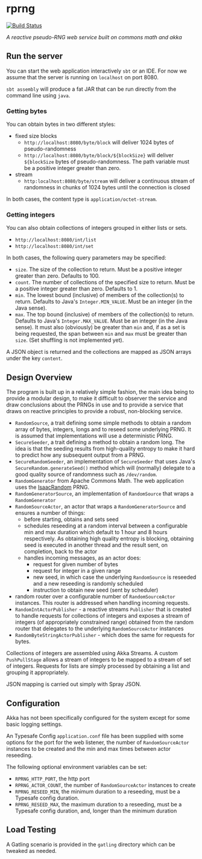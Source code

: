 # rprng

[![Build Status](https://travis-ci.org/jejking/rprng.svg?branch=master)](https://travis-ci.org/jejking/rprng)

*A reactive pseudo-RNG web service built on commons math and akka*

## Run the server

You can start the web application interactively `sbt` or an IDE. For now we assume that the server is running on `localhost` on port 8080.

`sbt assembly` will produce a fat JAR that can be run directly from the command line using `java`.

### Getting bytes

You can obtain bytes in two different styles:
* fixed size blocks
    * `http://localhost:8080/byte/block` will deliver 1024 bytes of pseudo-randomness
    * `http://localhost:8080/byte/block/${blockSize}` will deliver `${blockSize` bytes of pseudo-randomness. The path variable must be a positive integer greater than zero.
* stream
    * `http:localhost:8080/byte/stream` will deliver a continuous stream of randomness in chunks of 1024 bytes until the connection is closed

In both cases, the content type is `application/octet-stream`.    
    
### Getting integers 

You can also obtain collections of integers grouped in either lists or sets.
* `http://localhost:8080/int/list`
* `http://localhost:8080/int/set`

In both cases, the following query parameters may be specified:
* `size`. The size of the collection to return. Must be a positive integer greater than zero. Defaults to 100.
* `count`. The number of collections of the specified size to return. Must be a positive integer greater than zero. Defaults to 1.
* `min`. The lowest bound (inclusive) of members of the collection(s) to return. Defaults to Java's `Integer.MIN_VALUE`. Must be an integer (in the Java sense).
* `max`. The top bound (inclusive) of members of the collection(s) to return. Defaults to Java's `Integer.MAX_VALUE`. Must be an integer (in the Java sense). It must also (obviously) be greater than `min` and, if as a set is being requested, the span between `min` and `max` must be greater than `size`. (Set shuffling is not implemented yet).

A JSON object is returned and the collections are mapped as JSON arrays under the key `content`.    

## Design Overview

The program is built up in a relatively simple fashion, the main idea being to provide a modular design, to make it difficult to observer the service and draw conclusions about the PRNGs in use and to provide a service that draws on reactive principles to provide a robust, non-blocking service.

* `RandomSource`, a trait defining some simple methods to obtain a random array of bytes, integers, longs and to reseed
some underlying PRNG. It is assumed that implementations will use a deterministic PRNG.
* `SecureSeeder`, a trait defining a method to obtain a random long. The idea is that the seeding results from high-quality entropy to make it hard to predict how any subsequent output from a PRNG.
* `SecureRandomSeeder`, an implementation of `SecureSeeder` that uses Java's `SecureRandom.generateSeed()` method which will (normally) delegate to a good quality source of randomness such as `/dev/random`.
* `RandomGenerator` from Apache Commons Math. The web application uses the [IsaacRandom](http://commons.apache.org/proper/commons-math/apidocs/org/apache/commons/math3/random/ISAACRandom.html) PRNG.
* `RandomGeneratorSource`, an implementation of `RandomSource` that wraps a `RandomGenerator` 
* `RandomSourceActor`, an actor that wraps a `RandomGeneratorSource` and ensures a number of things:
    * before starting, obtains and sets seed
    * schedules reseeding at a random interval between a configurable min and max duration which default to 1 hour and 8 hours respectively. As obtaining high quality entropy is blocking, obtaining seed is executed in another thread and the result sent, on completion, back to the actor
    * handles incoming messages, as an actor does:
        * request for given number of bytes
        * request for integer in a given range
        * new seed, in which case the underlying `RandomSource` is reseeded and a new reseeding is randomly scheduled
        * instruction to obtain new seed (sent by scheduler)
* random router over a configurable number of `RandomSourceActor` instances. This router is addressed when handling incoming requests.
* `RandomIntActorPublisher` - a reactive streams `Publisher` that is created to handle requests for collections of integers and exposes a stream of integers (of appropriately constrained range) obtained from the random router that delegates to the underlying `RandomSourceActor` instances
* `RandomByteStringActorPublisher` - which does the same for requests for bytes. 

Collections of integers are assembled using Akka Streams. A custom `PushPullStage` allows a stream of integers to be mapped to a stream of set of integers. Requests for lists are simply processed by obtaining a list and grouping it appropriately.

JSON mapping is carried out simply with Spray JSON.

## Configuration

Akka has not been specifically configured for the system except for some basic logging settings.

An Typesafe Config `application.conf` file has been supplied with some options for the port for the web listener, the number of `RandomSourceActor` instances to be created and the min and max times between actor reseeding.

The following optional environment variables can be set:
* `RPRNG_HTTP_PORT`, the http port
* `RPRNG_ACTOR_COUNT`, the number of `RandomSourceActor` instances to create
* `RPRNG_RESEED_MIN`, the minimum duration to a reseeding, must be a Typesafe config duration.
* `RPRNG_RESEED_MAX`, the maximum duration to a reseeding, must be a Typesafe config duration, and, longer than the minimum duration
    
## Load Testing

A Gatling scenario is provided in the `gatling` directory which can be tweaked as needed.

